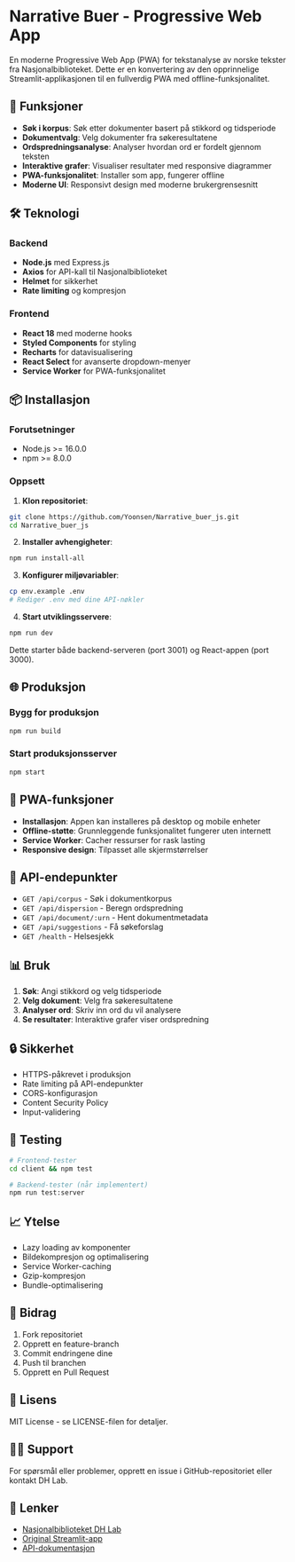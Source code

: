 # Narrative Buer - Progressive Web App

En moderne Progressive Web App (PWA) for tekstanalyse av norske tekster fra Nasjonalbiblioteket. Dette er en konvertering av den opprinnelige Streamlit-applikasjonen til en fullverdig PWA med offline-funksjonalitet.

## 🚀 Funksjoner

- **Søk i korpus**: Søk etter dokumenter basert på stikkord og tidsperiode
- **Dokumentvalg**: Velg dokumenter fra søkeresultatene
- **Ordspredningsanalyse**: Analyser hvordan ord er fordelt gjennom teksten
- **Interaktive grafer**: Visualiser resultater med responsive diagrammer
- **PWA-funksjonalitet**: Installer som app, fungerer offline
- **Moderne UI**: Responsivt design med moderne brukergrensesnitt

## 🛠 Teknologi

### Backend
- **Node.js** med Express.js
- **Axios** for API-kall til Nasjonalbiblioteket
- **Helmet** for sikkerhet
- **Rate limiting** og kompresjon

### Frontend
- **React 18** med moderne hooks
- **Styled Components** for styling
- **Recharts** for datavisualisering
- **React Select** for avanserte dropdown-menyer
- **Service Worker** for PWA-funksjonalitet

## 📦 Installasjon

### Forutsetninger
- Node.js >= 16.0.0
- npm >= 8.0.0

### Oppsett

1. **Klon repositoriet**:
```bash
git clone https://github.com/Yoonsen/Narrative_buer_js.git
cd Narrative_buer_js
```

2. **Installer avhengigheter**:
```bash
npm run install-all
```

3. **Konfigurer miljøvariabler**:
```bash
cp env.example .env
# Rediger .env med dine API-nøkler
```

4. **Start utviklingsservere**:
```bash
npm run dev
```

Dette starter både backend-serveren (port 3001) og React-appen (port 3000).

## 🌐 Produksjon

### Bygg for produksjon
```bash
npm run build
```

### Start produksjonsserver
```bash
npm start
```

## 📱 PWA-funksjoner

- **Installasjon**: Appen kan installeres på desktop og mobile enheter
- **Offline-støtte**: Grunnleggende funksjonalitet fungerer uten internett
- **Service Worker**: Cacher ressurser for rask lasting
- **Responsive design**: Tilpasset alle skjermstørrelser

## 🔧 API-endepunkter

- `GET /api/corpus` - Søk i dokumentkorpus
- `GET /api/dispersion` - Beregn ordspredning
- `GET /api/document/:urn` - Hent dokumentmetadata
- `GET /api/suggestions` - Få søkeforslag
- `GET /health` - Helsesjekk

## 📊 Bruk

1. **Søk**: Angi stikkord og velg tidsperiode
2. **Velg dokument**: Velg fra søkeresultatene
3. **Analyser ord**: Skriv inn ord du vil analysere
4. **Se resultater**: Interaktive grafer viser ordspredning

## 🔒 Sikkerhet

- HTTPS-påkrevet i produksjon
- Rate limiting på API-endepunkter
- CORS-konfigurasjon
- Content Security Policy
- Input-validering

## 🧪 Testing

```bash
# Frontend-tester
cd client && npm test

# Backend-tester (når implementert)
npm run test:server
```

## 📈 Ytelse

- Lazy loading av komponenter
- Bildekompresjon og optimalisering
- Service Worker-caching
- Gzip-kompresjon
- Bundle-optimalisering

## 🤝 Bidrag

1. Fork repositoriet
2. Opprett en feature-branch
3. Commit endringene dine
4. Push til branchen
5. Opprett en Pull Request

## 📄 Lisens

MIT License - se LICENSE-filen for detaljer.

## 🙋‍♂️ Support

For spørsmål eller problemer, opprett en issue i GitHub-repositoriet eller kontakt DH Lab.

## 🔗 Lenker

- [Nasjonalbiblioteket DH Lab](https://nb.no/dh-lab)
- [Original Streamlit-app](https://github.com/Yoonsen/Narrative_buer)
- [API-dokumentasjon](https://api.nb.no/catalog/v1/)

